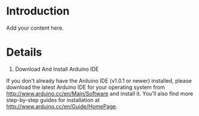 # Introduction #

Add your content here.


# Details #

1. Download And Install Arduino IDE

If you don't already have the Arduino IDE (v1.0.1 or newer) installed, please download the latest Arduino IDE for your operating system from http://www.arduino.cc/en/Main/Software and install it. You'll also find more step-by-step guides for installation at http://www.arduino.cc/en/Guide/HomePage.